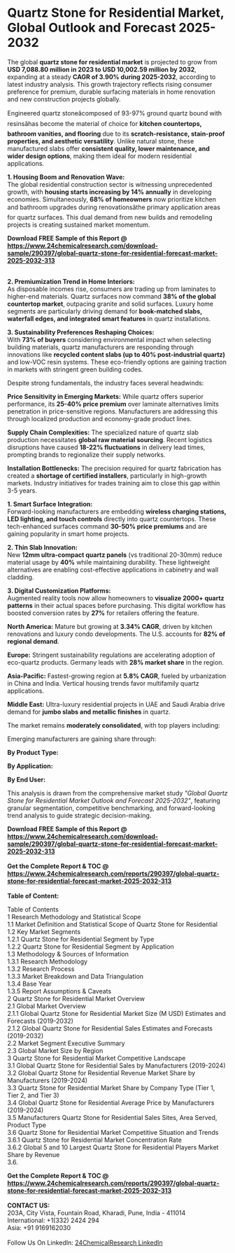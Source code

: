 <h1>Quartz Stone for Residential Market, Global Outlook and Forecast 2025-2032</h1><p>The global <strong>quartz stone for residential market</strong> is projected to grow from <strong>USD 7,088.80 million in 2023 to USD 10,002.59 million by 2032</strong>, expanding at a steady <strong>CAGR of 3.90% during 2025-2032</strong>, according to latest industry analysis. This growth trajectory reflects rising consumer preference for premium, durable surfacing materials in home renovation and new construction projects globally.</p><p>Engineered quartz stoneâcomposed of 93-97% ground quartz bound with resinsâhas become the material of choice for <strong>kitchen countertops, bathroom vanities, and flooring</strong> due to its <strong>scratch-resistance, stain-proof properties, and aesthetic versatility</strong>. Unlike natural stone, these manufactured slabs offer <strong>consistent quality, lower maintenance, and wider design options</strong>, making them ideal for modern residential applications.</p><p><strong>1. Housing Boom and Renovation Wave:</strong><br>
The global residential construction sector is witnessing unprecedented growth, with <strong>housing starts increasing by 14% annually</strong> in developing economies. Simultaneously, <strong>68% of homeowners</strong> now prioritize kitchen and bathroom upgrades during renovationsâthe primary application areas for quartz surfaces. This dual demand from new builds and remodeling projects is creating sustained market momentum.</p><div><b>Download FREE Sample of this Report @ 
            <a href="https://www.24chemicalresearch.com/download-sample/290397/global-quartz-stone-for-residential-forecast-market-2025-2032-313">
            https://www.24chemicalresearch.com/download-sample/290397/global-quartz-stone-for-residential-forecast-market-2025-2032-313</a></b></div><br><p><strong>2. Premiumization Trend in Home Interiors:</strong><br>
As disposable incomes rise, consumers are trading up from laminates to higher-end materials. Quartz surfaces now command <strong>38% of the global countertop market</strong>, outpacing granite and solid surfaces. Luxury home segments are particularly driving demand for <strong>book-matched slabs, waterfall edges, and integrated smart features</strong> in quartz installations.</p><p><strong>3. Sustainability Preferences Reshaping Choices:</strong><br>
With <strong>73% of buyers</strong> considering environmental impact when selecting building materials, quartz manufacturers are responding through innovations like <strong>recycled content slabs (up to 40% post-industrial quartz)</strong> and low-VOC resin systems. These eco-friendly options are gaining traction in markets with stringent green building codes.</p><p>Despite strong fundamentals, the industry faces several headwinds:</p><p><strong>Price Sensitivity in Emerging Markets:</strong> While quartz offers superior performance, its <strong>25-40% price premium</strong> over laminate alternatives limits penetration in price-sensitive regions. Manufacturers are addressing this through localized production and economy-grade product lines.</p><p><strong>Supply Chain Complexities:</strong> The specialized nature of quartz slab production necessitates <strong>global raw material sourcing</strong>. Recent logistics disruptions have caused <strong>18-22% fluctuations</strong> in delivery lead times, prompting brands to regionalize their supply networks.</p><p><strong>Installation Bottlenecks:</strong> The precision required for quartz fabrication has created a <strong>shortage of certified installers</strong>, particularly in high-growth markets. Industry initiatives for trades training aim to close this gap within 3-5 years.</p><p><strong>1. Smart Surface Integration:</strong><br>
Forward-looking manufacturers are embedding <strong>wireless charging stations, LED lighting, and touch controls</strong> directly into quartz countertops. These tech-enhanced surfaces command <strong>30-50% price premiums</strong> and are gaining popularity in smart home projects.</p><p><strong>2. Thin Slab Innovation:</strong><br>
New <strong>12mm ultra-compact quartz panels</strong> (vs traditional 20-30mm) reduce material usage by <strong>40%</strong> while maintaining durability. These lightweight alternatives are enabling cost-effective applications in cabinetry and wall cladding.</p><p><strong>3. Digital Customization Platforms:</strong><br>
Augmented reality tools now allow homeowners to <strong>visualize 2000+ quartz patterns</strong> in their actual spaces before purchasing. This digital workflow has boosted conversion rates by <strong>27%</strong> for retailers offering the feature.</p><p><strong>North America:</strong> Mature but growing at <strong>3.34% CAGR</strong>, driven by kitchen renovations and luxury condo developments. The U.S. accounts for <strong>82% of regional demand</strong>.</p><p><strong>Europe:</strong> Stringent sustainability regulations are accelerating adoption of eco-quartz products. Germany leads with <strong>28% market share</strong> in the region.</p><p><strong>Asia-Pacific:</strong> Fastest-growing region at <strong>5.8% CAGR</strong>, fueled by urbanization in China and India. Vertical housing trends favor multifamily quartz applications.</p><p><strong>Middle East:</strong> Ultra-luxury residential projects in UAE and Saudi Arabia drive demand for <strong>jumbo slabs and metallic finishes</strong> in quartz.</p><p>The market remains <strong>moderately consolidated</strong>, with top players including:</p><p>Emerging manufacturers are gaining share through:</p><p><strong>By Product Type:</strong></p><p><strong>By Application:</strong></p><p><strong>By End User:</strong></p><p>This analysis is drawn from the comprehensive market study <em>"Global Quartz Stone for Residential Market Outlook and Forecast 2025-2032"</em>, featuring granular segmentation, competitive benchmarking, and forward-looking trend analysis to guide strategic decision-making.</p><div><b>Download FREE Sample of this Report @ 
            <a href="https://www.24chemicalresearch.com/download-sample/290397/global-quartz-stone-for-residential-forecast-market-2025-2032-313">
            https://www.24chemicalresearch.com/download-sample/290397/global-quartz-stone-for-residential-forecast-market-2025-2032-313</a></b></div><br><div><b>Get the Complete Report & TOC @ 
            <a href="https://www.24chemicalresearch.com/reports/290397/global-quartz-stone-for-residential-forecast-market-2025-2032-313">
            https://www.24chemicalresearch.com/reports/290397/global-quartz-stone-for-residential-forecast-market-2025-2032-313</a></b></div><br>
            <b>Table of Content:</b><p>Table of Contents<br />
1 Research Methodology and Statistical Scope<br />
1.1 Market Definition and Statistical Scope of Quartz Stone for Residential<br />
1.2 Key Market Segments<br />
1.2.1 Quartz Stone for Residential Segment by Type<br />
1.2.2 Quartz Stone for Residential Segment by Application<br />
1.3 Methodology & Sources of Information<br />
1.3.1 Research Methodology<br />
1.3.2 Research Process<br />
1.3.3 Market Breakdown and Data Triangulation<br />
1.3.4 Base Year<br />
1.3.5 Report Assumptions & Caveats<br />
2 Quartz Stone for Residential Market Overview<br />
2.1 Global Market Overview<br />
2.1.1 Global Quartz Stone for Residential Market Size (M USD) Estimates and Forecasts (2019-2032)<br />
2.1.2 Global Quartz Stone for Residential Sales Estimates and Forecasts (2019-2032)<br />
2.2 Market Segment Executive Summary<br />
2.3 Global Market Size by Region<br />
3 Quartz Stone for Residential Market Competitive Landscape<br />
3.1 Global Quartz Stone for Residential Sales by Manufacturers (2019-2024)<br />
3.2 Global Quartz Stone for Residential Revenue Market Share by Manufacturers (2019-2024)<br />
3.3 Quartz Stone for Residential Market Share by Company Type (Tier 1, Tier 2, and Tier 3)<br />
3.4 Global Quartz Stone for Residential Average Price by Manufacturers (2019-2024)<br />
3.5 Manufacturers Quartz Stone for Residential Sales Sites, Area Served, Product Type<br />
3.6 Quartz Stone for Residential Market Competitive Situation and Trends<br />
3.6.1 Quartz Stone for Residential Market Concentration Rate<br />
3.6.2 Global 5 and 10 Largest Quartz Stone for Residential Players Market Share by Revenue<br />
3.6.</p><div><b>Get the Complete Report & TOC @ 
            <a href="https://www.24chemicalresearch.com/reports/290397/global-quartz-stone-for-residential-forecast-market-2025-2032-313">
            https://www.24chemicalresearch.com/reports/290397/global-quartz-stone-for-residential-forecast-market-2025-2032-313</a></b></div><br><b>CONTACT US:</b><br>
            203A, City Vista, Fountain Road, Kharadi, Pune, India - 411014<br>
            International: +1(332) 2424 294<br>
            Asia: +91 9169162030 <br><br>
            Follow Us On LinkedIn: <a href="https://www.linkedin.com/company/24chemicalresearch/">24ChemicalResearch LinkedIn</a>